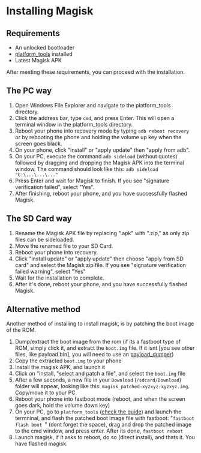# Installing Magisk

## Requirements

-   An unlocked bootloader
-   [platform_tools](/help/platform-tools) installed
-   Latest Magisk APK

After meeting these requirements, you can proceed with the installation.

## The PC way

1. Open Windows File Explorer and navigate to the platform_tools directory.
2. Click the address bar, type `cmd`, and press Enter. This will open a terminal window in the platform_tools directory.
3. Reboot your phone into recovery mode by typing `adb reboot recovery` or by rebooting the phone and holding the volume up key when the screen goes black.
4. On your phone, click "install" or "apply update" then "apply from adb".
5. On your PC, execute the command `adb sideload` (without quotes) followed by dragging and dropping the Magisk APK into the terminal window. The command should look like this: `adb sideload "C:\...\...\..."`
6. Press Enter and wait for Magisk to finish. If you see "signature verification failed", select "Yes".
7. After finishing, reboot your phone, and you have successfully flashed Magisk.

## The SD Card way

1. Rename the Magisk APK file by replacing ".apk" with ".zip," as only zip files can be sideloaded.
2. Move the renamed file to your SD Card.
3. Reboot your phone into recovery.
4. Click "install update" or "apply update" then choose "apply from SD card" and select the Magisk zip file. If you see "signature verification failed warning", select "Yes"
5. Wait for the installation to complete.
6. After it's done, reboot your phone, and you have successfully flashed Magisk.

## Alternative method

Another method of installing to install magisk, is by patching the boot image of the ROM.

1. Dump/extract the boot image from the rom (if its a fastboot type of ROM, simply click it, and extract the `boot.img` file. If it isnt [you see other files, like payload.bin], you will need to use an [payload_dumper](https://github.com/vm03/payload_dumper))
2. Copy the extracted `boot.img` to your phone
3. Install the magisk APK, and launch it
4. Click on "install, "select and patch a file", and select the `boot.img` file
5. After a few seconds, a new file in your `Download` (`/sdcard/Download`) folder will appear, looking like this: `magisk_patched-xyzxyz-xyzxyz.img`. Copy/move it to your PC
6. Reboot your phone into fastboot mode (reboot, and when the screen goes dark, hold the volume down key)
7. On your PC, go to `platform_tools` ([check the guide](/help/platform-tools)) and launch the termninal, and flash the patched boot image file with fastboot: "`fastboot flash boot `" (dont forget the space), drag and drop the patched image to the cmd window, and press enter. After its done, `fastboot reboot`
8. Launch magisk, if it asks to reboot, do so (direct install), and thats it. You have flashed magisk.
